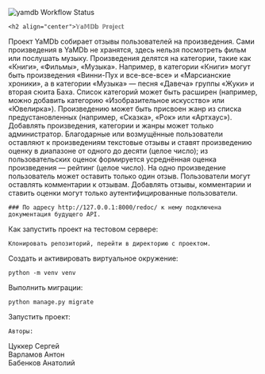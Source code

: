 ![yamdb Workflow Status](https://github.com/Anatoliy-Babenkov/yamdb_final/actions/workflows/yamdb_workflow.yml/badge.svg)
```
<h2 align="center">𝕐𝕒𝕄𝔻𝕓 ℙ𝕣𝕠𝕛𝕖𝕔𝕥
```
Проект YaMDb собирает отзывы пользователей на произведения. Сами произведения в YaMDb не хранятся, здесь нельзя посмотреть фильм или послушать музыку.
Произведения делятся на категории, такие как «Книги», «Фильмы», «Музыка». Например, в категории «Книги» могут быть произведения «Винни-Пух и все-все-все» и «Марсианские хроники», а в категории «Музыка» — песня «Давеча» группы «Жуки» и вторая сюита Баха. Список категорий может быть расширен (например, можно добавить категорию «Изобразительное искусство» или «Ювелирка»). 
Произведению может быть присвоен жанр из списка предустановленных (например, «Сказка», «Рок» или «Артхаус»). 
Добавлять произведения, категории и жанры может только администратор.
Благодарные или возмущённые пользователи оставляют к произведениям текстовые отзывы и ставят произведению оценку в диапазоне от одного до десяти (целое число); из пользовательских оценок формируется усреднённая оценка произведения — рейтинг (целое число). На одно произведение пользователь может оставить только один отзыв.
Пользователи могут оставлять комментарии к отзывам.
Добавлять отзывы, комментарии и ставить оценки могут только аутентифицированные пользователи.
```
### По адресу http://127.0.0.1:8000/redoc/ к нему подключена документация будущего API.
```
Как запустить проект на тестовом сервере:
```
Клонировать репозиторий, перейти в директорию с проектом.
```
Cоздать и активировать виртуальное окружение:
```
python -m venv venv
```
Выполнить миграции:
```
python manage.py migrate
```
Запустить проект:
```
Авторы:
```
Цуккер Сергей  
Варламов Антон  
Бабенков Анатолий  

